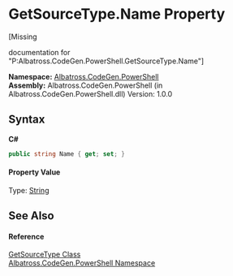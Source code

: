 # GetSourceType.Name Property 
 

\[Missing <summary> documentation for "P:Albatross.CodeGen.PowerShell.GetSourceType.Name"\]

**Namespace:**&nbsp;<a href="73820E42.md">Albatross.CodeGen.PowerShell</a><br />**Assembly:**&nbsp;Albatross.CodeGen.PowerShell (in Albatross.CodeGen.PowerShell.dll) Version: 1.0.0

## Syntax

**C#**<br />
``` C#
public string Name { get; set; }
```


#### Property Value
Type: <a href="http://msdn2.microsoft.com/en-us/library/s1wwdcbf" target="_blank">String</a>

## See Also


#### Reference
<a href="3CCAC8E3.md">GetSourceType Class</a><br /><a href="73820E42.md">Albatross.CodeGen.PowerShell Namespace</a><br />
